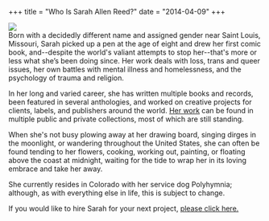 +++
title = "Who Is Sarah Allen Reed?"
date = "2014-04-09"
+++

<img src="/about.png" class="center img-responsive user-picture"/>
<br/>
Born with a decidedly different name and assigned gender near Saint Louis, Missouri, Sarah picked up a pen at the age of eight and drew her first comic book, and--despite the world's valiant attempts to stop her--that's more or less what she’s been doing since. Her work deals with loss, trans and queer issues, her own battles with mental illness and homelessness, and the psychology of trauma and religion.

In her long and varied career, she has written multiple books and records, been featured in several anthologies, and worked on creative projects for clients, labels, and publishers around the world. [Her work](https://sarahallenreed.com/resume) can be found in multiple public and private collections, most of which are still standing.

When she's not busy plowing away at her drawing board, singing dirges in the moonlight, or wandering throughout the United States, she can often be found tending to her flowers, cooking, working out, painting, or floating above the coast at midnight, waiting for the tide to wrap her in its loving embrace and take her away.

She currently resides in Colorado with her service dog Polyhymnia; although, as with everything else in life, this is subject to change.

If you would like to hire Sarah for your next project, [please click here.](/hireme)
